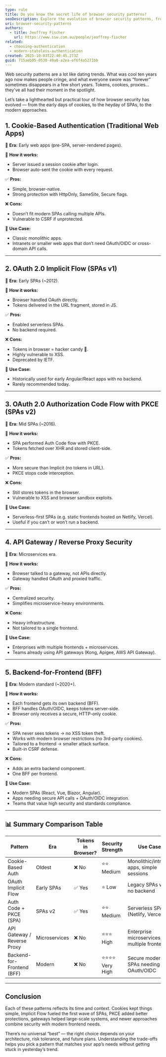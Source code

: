 ```yaml
---
type: rule
title: Do you know the secret life of browser security patterns?
seoDescription: Explore the evolution of browser security patterns, from cookies and OAuth flows to modern Backend-for-Frontend (BFF). Learn when to use each pattern, their pros and cons, and best practices for securing SPAs and web applications.
uri: browser-security-patterns
authors:
  - title: Jeoffrey Fischer
    url: https://www.ssw.com.au/people/jeoffrey-fischer
related:
  - choosing-authentication
  - modern-stateless-authentication
created: 2025-10-03T22:40:45.273Z
guid: 715aeb05-0530-49a8-a2ea-ef6f4a5271bb
---
```


Web security patterns are a lot like dating trends. What was cool ten years ago now makes people cringe, and what everyone swore was “forever” sometimes disappears in a few short years. Tokens, cookies, proxies… they’ve all had their moment in the spotlight.

Let’s take a lighthearted but practical tour of how browser security has evolved — from the early days of cookies, to the heyday of SPAs, to the modern approaches.

<!-- endintro -->

## 1. Cookie-Based Authentication (Traditional Web Apps)

📅 **Era:** Early web apps (pre-SPA, server-rendered pages).

🤔 **How it works:**

* Server issued a session cookie after login.
* Browser auto-sent the cookie with every request.

✅ **Pros:**

* Simple, browser-native.
* Strong protection with HttpOnly, SameSite, Secure flags.

❌ **Cons:**

* Doesn’t fit modern SPAs calling multiple APIs.
* Vulnerable to CSRF if unprotected.

💪 **Use Case:**

* Classic monolithic apps.
* Intranets or smaller web apps that don’t need OAuth/OIDC or cross-domain API calls.

---

## 2. OAuth 2.0 Implicit Flow (SPAs v1)

📅 **Era:** Early SPAs (~2012).

🤔 **How it works:**

* Browser handled OAuth directly.
* Tokens delivered in the URL fragment, stored in JS.

✅ **Pros:**

* Enabled serverless SPAs.
* No backend required.

❌ **Cons:**

* Tokens in browser = hacker candy 🍬.
* Highly vulnerable to XSS.
* Deprecated by IETF.

💪 **Use Case:**

* Historically used for early Angular/React apps with no backend.
* Rarely recommended today.

---

## 3. OAuth 2.0 Authorization Code Flow with PKCE (SPAs v2)

📅 **Era:** Mid SPAs (~2016).

🤔 **How it works:**

* SPA performed Auth Code flow with PKCE.
* Tokens fetched over XHR and stored client-side.

✅ **Pros:**

* More secure than Implicit (no tokens in URL).
* PKCE stops code interception.

❌ **Cons:**

* Still stores tokens in the browser.
* Vulnerable to XSS and browser sandbox exploits.

💪 **Use Case:**

* Serverless-first SPAs (e.g. static frontends hosted on Netlify, Vercel).
* Useful if you can’t or won’t run a backend.

---

## 4. API Gateway / Reverse Proxy Security

📅 **Era:** Microservices era.

🤔 **How it works:**

* Browser talked to a gateway, not APIs directly.
* Gateway handled OAuth and proxied traffic.

✅ **Pros:**

* Centralized security.
* Simplifies microservice-heavy environments.

❌ **Cons:**

* Heavy infrastructure.
* Not tailored to a single frontend.

💪 **Use Case:**

* Enterprises with multiple frontends + microservices.
* Teams already using API gateways (Kong, Apigee, AWS API Gateway).

---

## 5. Backend-for-Frontend (BFF)

📅 **Era:** Modern standard (~2020+).

🤔 **How it works:**

* Each frontend gets its own backend (BFF).
* BFF handles OAuth/OIDC, keeps tokens server-side.
* Browser only receives a secure, HTTP-only cookie.

✅ **Pros:**

* SPA never sees tokens → no XSS token theft.
* Works with modern browser restrictions (no 3rd-party cookies).
* Tailored to a frontend → smaller attack surface.
* Built-in CSRF defense.

❌ **Cons:**

* Adds an extra backend component.
* One BFF per frontend.

💪 **Use Case:**

* Modern SPAs (React, Vue, Blazor, Angular).
* Apps needing secure API calls + OAuth/OIDC integration.
* Teams that value high security and standards compliance.

---

## 📊 Summary Comparison Table

| Pattern                     | Era           | Tokens in Browser? | Security Strength | Use Case                                     |
| --------------------------- | ------------- | ------------------ | ----------------- | -------------------------------------------- |
| Cookie-Based Auth           | Oldest        | ❌ No               | ⭐⭐ Medium         | Monolithic/intranet apps, simple sessions    |
| OAuth Implicit Flow         | Early SPAs    | ✅ Yes              | ⭐ Low             | Legacy SPAs with no backend                  |
| Auth Code + PKCE (SPA)      | SPAs v2       | ✅ Yes              | ⭐⭐ Medium         | Serverless SPAs (Netlify, Vercel)            |
| API Gateway / Reverse Proxy | Microservices | ❌ No               | ⭐⭐⭐ High          | Enterprise microservices, multiple frontends |
| Backend-for-Frontend (BFF)  | Modern        | ❌ No               | ⭐⭐⭐⭐ Very High    | Secure modern SPAs needing OAuth/OIDC        |

---

## Conclusion

Each of these patterns reflects its time and context. Cookies kept things simple, Implicit Flow fueled the first wave of SPAs, PKCE added better protections, gateways helped large-scale systems, and newer approaches combine security with modern frontend needs.

There’s no universal “best” — the right choice depends on your architecture, risk tolerance, and future plans. Understanding the trade-offs helps you pick a pattern that matches your app’s needs without getting stuck in yesterday’s trend.
